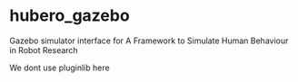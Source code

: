 # hubero_gazebo
Gazebo simulator interface for A Framework to Simulate Human Behaviour in Robot Research

We dont use pluginlib here